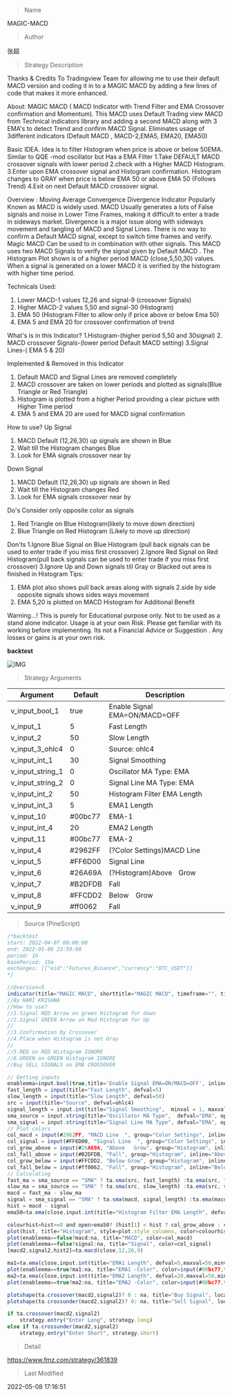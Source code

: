 
> Name

MAGIC-MACD

> Author

张超

> Strategy Description

Thanks & Credits
To Tradingview Team for allowing me to use their default MACD version and coding it in to a MAGIC MACD by adding a few lines of code that
makes it more enhanced.


About:
MAGIC MACD ( MACD Indicator with Trend Filter and EMA Crossover confirmation and Momentum). This MACD uses Default Trading view MACD
from Technical indicators library and adding a second MACD along with 3 EMA's to detect Trend and confirm MACD Signal.
Eliminates usage of 3different indicators (Default MACD , MACD-2,EMA5, EMA20, EMA50)

Basic IDEA.
Idea is to filter Histogram when price is above or below 50EMA. Similar to QQE -mod oscillator but Has a EMA Filter
1.Take DEFAULT MACD crossover signals with lower period
2.check with a Higher MACD Histogram.
3.Enter upon EMA crossover signal and Histogram confirmation.
Histogram changes to GRAY when price is below EMA 50 or above EMA 50 (Follows Trend)
4.Exit on next Default MACD crossover signal.

Overview :
Moving Average Convergence Divergence Indicator Popularly Known as MACD is widely used. MACD Usually generates a lots of False signals
and noise in Lower Time Frames, making it difficult to enter a trade in sideways market. Divergence is a major issue along with sideways
movement and tangling of MACD and Signal Lines. There is no way to confirm a Default MACD signal, except to switch time frames and
verify.
Magic MACD Can be used to in combination with other signals.
This MACD uses two MACD Signals to verify the signal given by Default MACD . The Histogram Plot shown is of a higher period
MACD (close,5,50,30) values. When a signal is generated on a lower MACD it is verified by the histogram with higher time period.

Technicals Used:
1. Lower MACD-1 values 12,26 and signal-9 (crossover Signals)
2. Higher MACD-2 values 5,50 and signal-30 (Histogram)
3. EMA 50 (Histogram Filter to allow only if price above or below Ema 50)
4. EMA 5 and EMA 20 for crossover confirmation of trend

What's is in this Indicator?
1.Histogram-(higher period 5,50 and 30signal)
2. MACD crossover Signals-(lower period Default MACD setting)
3.Signal Lines-( EMA 5 & 20)

Implemented & Removed in this Indicator
1. Default MACD and Signal Lines are removed completely
2. MACD crossover are taken on lower periods and plotted as signals(Blue Triangle or Red Triangle)
3. Histogram is plotted from a higher Period providing a clear picture with Higher Time period
4. EMA 5 and EMA 20 are used for MACD signal confirmation

How to use?
Up Signal
1. MACD Default (12,26,30) up signals are shown in Blue
2. Wait till the Histogram changes Blue
3. Look for EMA signals crossover near by

Down Signal
1. MACD Default (12,26,30) up signals are shown in Red
2. Wait till the Histogram changes Red
3. Look for EMA signals crossover near by

Do's
Consider only opposite color as signals
1. Red Triangle on Blue Histogram(likely to move down direction)
2. Blue Triangle on Red Histogram (Likely to move up direction)

Don'ts
1.Ignore Blue Signal on Blue Histogram (pull back signals can be used to enter trade if you miss first crossover)
2.Ignore Red Signal on Red Histogram(pull back signals can be used to enter trade if you miss first crossover)
3.Ignore Up and Down signals till Gray or Blacked out area is finished in Histogram
Tips:
1. EMA plot also shows pull back areas along with signals
2.side by side opposite signals shows sides ways movement
3. EMA 5,20 is plotted on MACD Histogram for Additional Benefit


Warning...!
This is purely for Educational purpose only. Not to be used as a stand alone indicator. Usage is at your own Risk. Please get familiar with its working before implementing. Its not a Financial Advice or Suggestion . Any losses or gains is at your own risk.

**backtest**

 ![IMG](https://www.fmz.com/upload/asset/4802b7293091d73f1e.png) 

> Strategy Arguments



|Argument|Default|Description|
|----|----|----|
|v_input_bool_1|true|Enable Signal EMA=ON/MACD=OFF|
|v_input_1|5|Fast Length|
|v_input_2|50|Slow Length|
|v_input_3_ohlc4|0|Source: ohlc4|high|low|open|hl2|hlc3|hlcc4|close|
|v_input_int_1|30|Signal Smoothing|
|v_input_string_1|0|Oscillator MA Type: EMA|SMA|
|v_input_string_2|0|Signal Line MA Type: EMA|SMA|
|v_input_int_2|50|Histogram Filter EMA Length|
|v_input_int_3|5|EMA1 Length|
|v_input_10|#00bc77|EMA-1|
|v_input_int_4|20|EMA2 Length|
|v_input_11|#00bc77|EMA-2|
|v_input_4|#2962FF|(?Color Settings)MACD Line  |
|v_input_5|#FF6D00|Signal Line  |
|v_input_6|#26A69A|(?Histogram)Above   Grow|
|v_input_7|#B2DFDB|Fall|
|v_input_8|#FFCDD2|Below Grow|
|v_input_9|#ff0062|Fall|


> Source (PineScript)

``` javascript
/*backtest
start: 2022-04-07 00:00:00
end: 2022-05-06 23:59:00
period: 1h
basePeriod: 15m
exchanges: [{"eid":"Futures_Binance","currency":"BTC_USDT"}]
*/

//@version=5
indicator(title="MAGIC MACD", shorttitle="MAGIC MACD", timeframe="", timeframe_gaps=true)
//By HARI KRISHNA 
//How to use?
//1.Signal RED Arrow on green Histogram for down
//2.Signal GREEN Arrow on Red Histogram for Up
//
//3.Confirmation by Crossover
//4.Place when Histogram is not Gray
//
//5.RED on RED Histogram IGNORE
//6.GREEN on GREEN Histogram IGNORE
//Buy SELL SIGNALS on EMA CROSSOVER

// Getting inputs
enableema=input.bool(true,title='Enable Signal EMA=ON/MACD=OFF', inline="MACD")
fast_length = input(title="Fast Length", defval=5)
slow_length = input(title="Slow Length", defval=50)
src = input(title="Source", defval=ohlc4)
signal_length = input.int(title="Signal Smoothing",  minval = 1, maxval = 50, defval = 30)
sma_source = input.string(title="Oscillator MA Type",  defval="EMA", options=["SMA", "EMA"])
sma_signal = input.string(title="Signal Line MA Type", defval="EMA", options=["SMA", "EMA"])
// Plot colors
col_macd = input(#2962FF, "MACD Line  ", group="Color Settings", inline="MACD")
col_signal = input(#FF6D00, "Signal Line  ", group="Color Settings", inline="Signal")
col_grow_above = input(#26A69A, "Above   Grow", group="Histogram", inline="Above")
col_fall_above = input(#B2DFDB, "Fall", group="Histogram", inline="Above")
col_grow_below = input(#FFCDD2, "Below Grow", group="Histogram", inline="Below")
col_fall_below = input(#ff0062, "Fall", group="Histogram", inline="Below")
// Calculating
fast_ma = sma_source == "SMA" ? ta.sma(src, fast_length) :ta.ema(src, fast_length)
slow_ma = sma_source == "SMA" ? ta.sma(src, slow_length) :ta.ema(src, slow_length)
macd = fast_ma - slow_ma
signal = sma_signal == "SMA" ? ta.sma(macd, signal_length) :ta.ema(macd, signal_length)
hist = macd - signal
ema50=ta.ema(close,input.int(title="Histogram Filter EMA Length", defval=50,maxval=200,minval=1))

colourhist=hist>=0 and open>ema50? (hist[1] < hist ? col_grow_above : col_fall_above) :hist<=0 and open<ema50? (hist[1] < hist ? col_grow_below : col_fall_below) :#666666
plot(hist, title="Histogram", style=plot.style_columns, color=colourhist)
plot(enableema==false?macd:na, title="MACD", color=col_macd)
plot(enableema==false?signal:na, title="Signal", color=col_signal)
[macd2,signal2,hist2]=ta.macd(close,12,26,9)

ma1=ta.ema(close,input.int(title="EMA1 Length", defval=5,maxval=50,minval=1))-ta.ema(close,100)
plot(enableema==true?ma1:na, title="EMA1 -Color", color=input(#00bc77,title='EMA-1'),linewidth=2) //ema 5
ma2=ta.ema(close,input.int(title="EMA2 Length", defval=20,maxval=50,minval=1))-ta.ema(close,100)
plot(enableema==true?ma2:na, title="EMA2 -Color", color=input(#00bc77,title='EMA-2'),linewidth=2)//ema20

plotshape(ta.crossover(macd2,signal2)? 0 : na, title="Buy Signal", location=location.absolute, style=shape.triangleup, size=size.small, color=color.new(#00bc77,0))
plotshape(ta.crossunder(macd2,signal2)? 0: na, title="Sell Signal", location=location.absolute, style=shape.triangledown, size=size.small, color=color.new(#ff0d5c,0))

if ta.crossover(macd2,signal2)
    strategy.entry("Enter Long", strategy.long)
else if ta.crossunder(macd2,signal2)
    strategy.entry("Enter Short", strategy.short)
```

> Detail

https://www.fmz.com/strategy/361839

> Last Modified

2022-05-08 17:16:51
